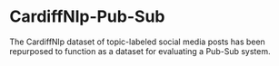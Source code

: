 # CardiffNlp-Pub-Sub
The CardiffNlp dataset of topic-labeled social media posts has  been repurposed to function as a dataset for evaluating a Pub-Sub system.
